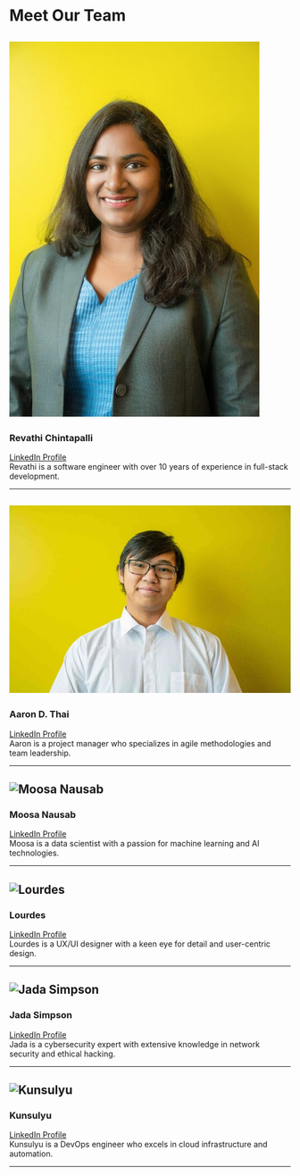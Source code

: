 # Meet Our Team

## ![Revathi Chintapalli](https://github.com/LaughingStrom/ISSIP/blob/main/Revathi.jpg)  
### Revathi Chintapalli  
[LinkedIn Profile](https://www.linkedin.com/in/revathichintapalli)  
Revathi is a software engineer with over 10 years of experience in full-stack development.

---

## ![Aaron D. Thai](https://github.com/LaughingStrom/ISSIP/blob/main/Aaron.jpg)  
### Aaron D. Thai  
[LinkedIn Profile](https://www.linkedin.com/in/aarondthai)  
Aaron is a project manager who specializes in agile methodologies and team leadership.

---

## ![Moosa Nausab](https://your-repo-url.com/images/moosa.jpg)  
### Moosa Nausab  
[LinkedIn Profile](https://www.linkedin.com/in/moosanausab)  
Moosa is a data scientist with a passion for machine learning and AI technologies.

---

## ![Lourdes](https://your-repo-url.com/images/lourdes.jpg)  
### Lourdes  
[LinkedIn Profile](https://www.linkedin.com/in/lourdes)  
Lourdes is a UX/UI designer with a keen eye for detail and user-centric design.

---

## ![Jada Simpson](https://your-repo-url.com/images/jada.jpg)  
### Jada Simpson  
[LinkedIn Profile](https://www.linkedin.com/in/jadasimpson)  
Jada is a cybersecurity expert with extensive knowledge in network security and ethical hacking.

---

## ![Kunsulyu](https://your-repo-url.com/images/kunsulyu.jpg)  
### Kunsulyu  
[LinkedIn Profile](https://www.linkedin.com/in/kunsulyu)  
Kunsulyu is a DevOps engineer who excels in cloud infrastructure and automation.

---
